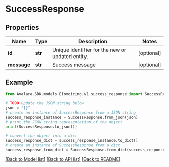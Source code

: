 # SuccessResponse


## Properties

Name | Type | Description | Notes
------------ | ------------- | ------------- | -------------
**id** | **str** | Unique identifier for the new or updated entity. | [optional] 
**message** | **str** | Success message | [optional] 

## Example

```python
from Avalara.SDK.models.EInvoicing.V1.success_response import SuccessResponse

# TODO update the JSON string below
json = "{}"
# create an instance of SuccessResponse from a JSON string
success_response_instance = SuccessResponse.from_json(json)
# print the JSON string representation of the object
print(SuccessResponse.to_json())

# convert the object into a dict
success_response_dict = success_response_instance.to_dict()
# create an instance of SuccessResponse from a dict
success_response_from_dict = SuccessResponse.from_dict(success_response_dict)
```
[[Back to Model list]](../README.md#documentation-for-models) [[Back to API list]](../README.md#documentation-for-api-endpoints) [[Back to README]](../README.md)



